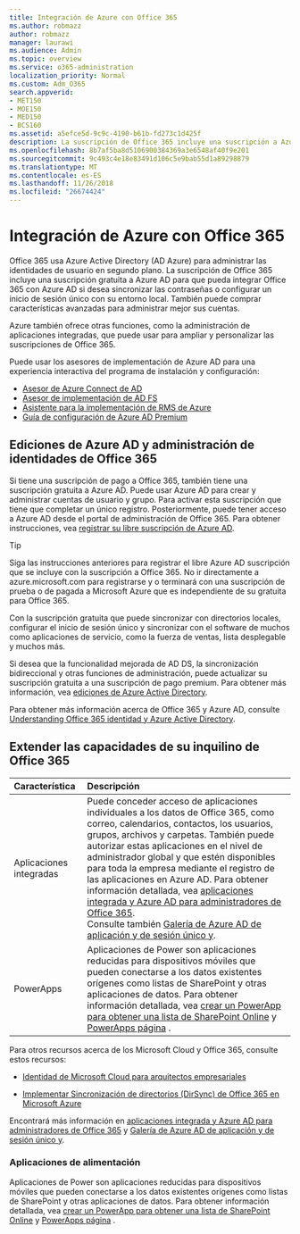 ```yaml
---
title: Integración de Azure con Office 365
ms.author: robmazz
author: robmazz
manager: laurawi
ms.audience: Admin
ms.topic: overview
ms.service: o365-administration
localization_priority: Normal
ms.custom: Adm_O365
search.appverid:
- MET150
- MOE150
- MED150
- BCS160
ms.assetid: a5efce5d-9c9c-4190-b61b-fd273c1d425f
description: La suscripción de Office 365 incluye una suscripción a Azure AD. Integrar Office 365 con Azure AD si desea que la sincronización de contraseñas o el inicio de sesión único con su entorno local.
ms.openlocfilehash: 8b7af5ba8d5106900384369a3e6548af40f9e201
ms.sourcegitcommit: 9c493c4e18e83491d106c5e9bab55d1a89298879
ms.translationtype: MT
ms.contentlocale: es-ES
ms.lasthandoff: 11/26/2018
ms.locfileid: "26674424"
---
```

# <a name="azure-integration-with-office-365"></a>Integración de Azure con Office 365

Office 365 usa Azure Active Directory (AD Azure) para administrar las identidades de usuario en segundo plano. La suscripción de Office 365 incluye una suscripción gratuita a Azure AD para que pueda integrar Office 365 con Azure AD si desea sincronizar las contraseñas o configurar un inicio de sesión único con su entorno local. También puede comprar características avanzadas para administrar mejor sus cuentas.
  
Azure también ofrece otras funciones, como la administración de aplicaciones integradas, que puede usar para ampliar y personalizar las suscripciones de Office 365.
  
Puede usar los asesores de implementación de Azure AD para una experiencia interactiva del programa de instalación y configuración:
 - [Asesor de Azure Connect de AD](https://aka.ms/aadconnectpwsync)
 - [Asesor de implementación de AD FS](https://aka.ms/adfsguidance)
 - [Asistente para la implementación de RMS de Azure](https://aka.ms/azuremsguidance)
 - [Guía de configuración de Azure AD Premium](https://aka.ms/aadpguidance)
  
## <a name="azure-ad-editions-and-office-365-identity-management"></a>Ediciones de Azure AD y administración de identidades de Office 365

Si tiene una suscripción de pago a Office 365, también tiene una suscripción gratuita a Azure AD. Puede usar Azure AD para crear y administrar cuentas de usuario y grupo. Para activar esta suscripción que tiene que completar un único registro. Posteriormente, puede tener acceso a Azure AD desde el portal de administración de Office 365. Para obtener instrucciones, vea [registrar su libre suscripción de Azure AD](https://go.microsoft.com/fwlink/p/?LinkId=617127). 
  
> [!TIP]
> Siga las instrucciones anteriores para registrar el libre Azure AD suscripción que se incluye con la suscripción a Office 365. No ir directamente a azure.microsoft.com para registrarse y o terminará con una suscripción de prueba o de pagada a Microsoft Azure que es independiente de su gratuita para Office 365. 
  
Con la suscripción gratuita que puede sincronizar con directorios locales, configurar el inicio de sesión único y sincronizar con el software de muchos como aplicaciones de servicio, como la fuerza de ventas, lista desplegable y muchos más.
  
Si desea que la funcionalidad mejorada de AD DS, la sincronización bidireccional y otras funciones de administración, puede actualizar su suscripción gratuita a una suscripción de pago premium. Para obtener más información, vea [ediciones de Azure Active Directory](https://docs.microsoft.com/azure/active-directory/fundamentals/active-directory-whatis).
  
Para obtener más información acerca de Office 365 y Azure AD, consulte [Understanding Office 365 identidad y Azure Active Directory](https://support.office.com/article/06a189e7-5ec6-4af2-94bf-a22ea225a7a9).
  
## <a name="extend-the-capabilities-of-your-office-365-tenant"></a>Extender las capacidades de su inquilino de Office 365

|**Característica**|**Descripción**|
|:-----|:-----|
|Aplicaciones integradas  <br/> |Puede conceder acceso de aplicaciones individuales a los datos de Office 365, como correo, calendarios, contactos, los usuarios, grupos, archivos y carpetas. También puede autorizar estas aplicaciones en el nivel de administrador global y que estén disponibles para toda la empresa mediante el registro de las aplicaciones en Azure AD. Para obtener información detallada, vea [aplicaciones integrada y Azure AD para administradores de Office 365](https://support.office.com/article/cb2250e3-451e-416f-bf4e-363549652c2a).<br/> Consulte también [Galería de Azure AD de aplicación y de sesión único y](https://go.microsoft.com/fwlink/p/?LinkId=698604).  <br/> |
|PowerApps  <br/> | Aplicaciones de Power son aplicaciones reducidas para dispositivos móviles que pueden conectarse a los datos existentes orígenes como listas de SharePoint y otras aplicaciones de datos. Para obtener información detallada, vea [crear un PowerApp para obtener una lista de SharePoint Online](https://support.office.com/article/9338b2d2-67ac-4b81-8e67-97da27e5e9ab) y [PowerApps página](https://powerapps.microsoft.com/) .<br/> |
   
Para otros recursos acerca de los Microsoft Cloud y Office 365, consulte estos recursos:
  
- [Identidad de Microsoft Cloud para arquitectos empresariales](https://go.microsoft.com/fwlink/p/?LinkId=524586)
    
- [Implementar Sincronización de directorios (DirSync) de Office 365 en Microsoft Azure](https://go.microsoft.com/fwlink/p/?LinkId=517887)
    

Encontrará más información en [aplicaciones integrada y Azure AD para administradores de Office 365](integrated-apps-and-azure-ads.md) y [Galería de Azure AD de aplicación y de sesión único y](https://docs.microsoft.com/azure/active-directory/manage-apps/what-is-single-sign-on).

### <a name="power-apps"></a>Aplicaciones de alimentación
Aplicaciones de Power son aplicaciones reducidas para dispositivos móviles que pueden conectarse a los datos existentes orígenes como listas de SharePoint y otras aplicaciones de datos. Para obtener información detallada, vea [crear un PowerApp para obtener una lista de SharePoint Online](https://support.office.com/article/9338b2d2-67ac-4b81-8e67-97da27e5e9ab) y [PowerApps página](https://powerapps.microsoft.com/) .